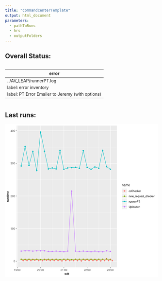 ```yaml
---
title: "commandcenterTemplate"
output: html_document
parameters:
  - pathToRuns
  - hrs
  - outputFolders
---
```


## Overall Status:


<!--html_preserve--><style>html {
  font-family: -apple-system, BlinkMacSystemFont, 'Segoe UI', Roboto, Oxygen, Ubuntu, Cantarell, 'Helvetica Neue', 'Fira Sans', 'Droid Sans', Arial, sans-serif;
}

#rfwivhhwfd .gt_table {
  display: table;
  border-collapse: collapse;
  margin-left: auto;
  /* table.margin.left */
  margin-right: auto;
  /* table.margin.right */
  color: #333333;
  font-size: 16px;
  /* table.font.size */
  background-color: #FFFFFF;
  /* table.background.color */
  width: auto;
  /* table.width */
  border-top-style: solid;
  /* table.border.top.style */
  border-top-width: 2px;
  /* table.border.top.width */
  border-top-color: #A8A8A8;
  /* table.border.top.color */
  border-bottom-style: solid;
  /* table.border.bottom.style */
  border-bottom-width: 2px;
  /* table.border.bottom.width */
  border-bottom-color: #A8A8A8;
  /* table.border.bottom.color */
}

#rfwivhhwfd .gt_heading {
  background-color: #FFFFFF;
  /* heading.background.color */
  border-bottom-color: #FFFFFF;
  /* table.background.color */
  border-left-style: hidden;
  /* heading.border.lr.style */
  border-left-width: 1px;
  /* heading.border.lr.width */
  border-left-color: #D3D3D3;
  /* heading.border.lr.color */
  border-right-style: hidden;
  /* heading.border.lr.style */
  border-right-width: 1px;
  /* heading.border.lr.width */
  border-right-color: #D3D3D3;
  /* heading.border.lr.color */
}

#rfwivhhwfd .gt_title {
  color: #333333;
  font-size: 125%;
  /* heading.title.font.size */
  font-weight: initial;
  /* heading.title.font.weight */
  padding-top: 4px;
  /* heading.top.padding - not yet used */
  padding-bottom: 4px;
  border-bottom-color: #FFFFFF;
  /* table.background.color */
  border-bottom-width: 0;
}

#rfwivhhwfd .gt_subtitle {
  color: #333333;
  font-size: 85%;
  /* heading.subtitle.font.size */
  font-weight: initial;
  /* heading.subtitle.font.weight */
  padding-top: 0;
  padding-bottom: 4px;
  /* heading.bottom.padding - not yet used */
  border-top-color: #FFFFFF;
  /* table.background.color */
  border-top-width: 0;
}

#rfwivhhwfd .gt_bottom_border {
  border-bottom-style: solid;
  /* heading.border.bottom.style */
  border-bottom-width: 2px;
  /* heading.border.bottom.width */
  border-bottom-color: #D3D3D3;
  /* heading.border.bottom.color */
}

#rfwivhhwfd .gt_column_spanner {
  border-bottom-style: solid;
  border-bottom-width: 2px;
  border-bottom-color: #D3D3D3;
  padding-top: 4px;
  padding-bottom: 4px;
}

#rfwivhhwfd .gt_col_headings {
  border-top-style: solid;
  /* column_labels.border.top.style */
  border-top-width: 2px;
  /* column_labels.border.top.width */
  border-top-color: #D3D3D3;
  /* column_labels.border.top.color */
  border-bottom-style: solid;
  /* column_labels.border.bottom.style */
  border-bottom-width: 2px;
  /* column_labels.border.bottom.width */
  border-bottom-color: #D3D3D3;
  /* column_labels.border.bottom.color */
  border-left-style: none;
  /* column_labels.border.lr.style */
  border-left-width: 1px;
  /* column_labels.border.lr.width */
  border-left-color: #D3D3D3;
  /* column_labels.border.lr.color */
  border-right-style: none;
  /* column_labels.border.lr.style */
  border-right-width: 1px;
  /* column_labels.border.lr.width */
  border-right-color: #D3D3D3;
  /* column_labels.border.lr.color */
}

#rfwivhhwfd .gt_col_heading {
  color: #333333;
  background-color: #FFFFFF;
  /* column_labels.background.color */
  font-size: 100%;
  /* column_labels.font.size */
  font-weight: normal;
  /* column_labels.font.weight */
  text-transform: inherit;
  /* column_labels.text_transform */
  vertical-align: middle;
  padding: 5px;
  margin: 10px;
  overflow-x: hidden;
}

#rfwivhhwfd .gt_sep_right {
  border-right: 5px solid #FFFFFF;
}

#rfwivhhwfd .gt_group_heading {
  padding: 8px;
  /* row_group.padding */
  color: #333333;
  background-color: #FFFFFF;
  /* row_group.background.color */
  font-size: 100%;
  /* row_group.font.size */
  font-weight: initial;
  /* row_group.font.weight */
  text-transform: inherit;
  /* row_group.text_transform */
  border-top-style: solid;
  /* row_group.border.top.style */
  border-top-width: 2px;
  /* row_group.border.top.width */
  border-top-color: #D3D3D3;
  /* row_group.border.top.color */
  border-bottom-style: solid;
  /* row_group.border.bottom.style */
  border-bottom-width: 2px;
  /* row_group.border.bottom.width */
  border-bottom-color: #D3D3D3;
  /* row_group.border.bottom.color */
  border-left-style: none;
  /* row_group.border.left.style */
  border-left-width: 1px;
  /* row_group.border.left.width */
  border-left-color: #D3D3D3;
  /* row_group.border.left.color */
  border-right-style: none;
  /* row_group.border.right.style */
  border-right-width: 1px;
  /* row_group.border.right.width */
  border-right-color: #D3D3D3;
  /* row_group.border.right.color */
  vertical-align: middle;
}

#rfwivhhwfd .gt_empty_group_heading {
  padding: 0.5px;
  color: #333333;
  background-color: #FFFFFF;
  /* row_group.background.color */
  font-size: 100%;
  /* row_group.font.size */
  font-weight: initial;
  /* row_group.font.weight */
  border-top-style: solid;
  /* row_group.border.top.style */
  border-top-width: 2px;
  /* row_group.border.top.width */
  border-top-color: #D3D3D3;
  /* row_group.border.top.color */
  border-bottom-style: solid;
  /* row_group.border.bottom.style */
  border-bottom-width: 2px;
  /* row_group.border.bottom.width */
  border-bottom-color: #D3D3D3;
  /* row_group.border.bottom.color */
  vertical-align: middle;
}

#rfwivhhwfd .gt_striped {
  background-color: rgba(128, 128, 128, 0.05);
  /* row.striping.background_color */
}

#rfwivhhwfd .gt_from_md > :first-child {
  margin-top: 0;
}

#rfwivhhwfd .gt_from_md > :last-child {
  margin-bottom: 0;
}

#rfwivhhwfd .gt_row {
  padding-top: 8px;
  /* data_row.padding */
  padding-bottom: 8px;
  /* data_row.padding */
  padding-left: 5px;
  padding-right: 5px;
  margin: 10px;
  border-top-style: solid;
  /* table_body.hlines.style */
  border-top-width: 1px;
  /* table_body.hlines.width */
  border-top-color: #D3D3D3;
  /* table_body.hlines.color */
  border-left-style: none;
  /* table_body.vlines.style */
  border-left-width: 1px;
  /* table_body.vlines.width */
  border-left-color: #D3D3D3;
  /* table_body.vlines.color */
  border-right-style: none;
  /* table_body.vlines.style */
  border-right-width: 1px;
  /* table_body.vlines.width */
  border-right-color: #D3D3D3;
  /* table_body.vlines.color */
  vertical-align: middle;
  overflow-x: hidden;
}

#rfwivhhwfd .gt_stub {
  color: #333333;
  background-color: #FFFFFF;
  /* stub.background.color */
  font-weight: initial;
  /* stub.font.weight */
  text-transform: inherit;
  /* stub.text_transform */
  border-right-style: solid;
  /* stub.border.style */
  border-right-width: 2px;
  /* stub.border.width */
  border-right-color: #D3D3D3;
  /* stub.border.color */
  padding-left: 12px;
}

#rfwivhhwfd .gt_summary_row {
  color: #333333;
  background-color: #FFFFFF;
  /* summary_row.background.color */
  text-transform: inherit;
  /* summary_row.text_transform */
  padding-top: 8px;
  /* summary_row.padding */
  padding-bottom: 8px;
  /* summary_row.padding */
  padding-left: 5px;
  padding-right: 5px;
}

#rfwivhhwfd .gt_first_summary_row {
  padding-top: 8px;
  /* summary_row.padding */
  padding-bottom: 8px;
  /* summary_row.padding */
  padding-left: 5px;
  padding-right: 5px;
  border-top-style: solid;
  /* summary_row.border.style */
  border-top-width: 2px;
  /* summary_row.border.width */
  border-top-color: #D3D3D3;
  /* summary_row.border.color */
}

#rfwivhhwfd .gt_grand_summary_row {
  color: #333333;
  background-color: #FFFFFF;
  /* grand_summary_row.background.color */
  text-transform: inherit;
  /* grand_summary_row.text_transform */
  padding-top: 8px;
  /* grand_summary_row.padding */
  padding-bottom: 8px;
  /* grand_summary_row.padding */
  padding-left: 5px;
  padding-right: 5px;
}

#rfwivhhwfd .gt_first_grand_summary_row {
  padding-top: 8px;
  /* grand_summary_row.padding */
  padding-bottom: 8px;
  /* grand_summary_row.padding */
  padding-left: 5px;
  padding-right: 5px;
  border-top-style: double;
  /* grand_summary_row.border.style */
  border-top-width: 6px;
  /* grand_summary_row.border.width */
  border-top-color: #D3D3D3;
  /* grand_summary_row.border.color */
}

#rfwivhhwfd .gt_table_body {
  border-top-style: solid;
  /* table_body.border.top.style */
  border-top-width: 2px;
  /* table_body.border.top.width */
  border-top-color: #D3D3D3;
  /* table_body.border.top.color */
  border-bottom-style: solid;
  /* table_body.border.bottom.style */
  border-bottom-width: 2px;
  /* table_body.border.bottom.width */
  border-bottom-color: #D3D3D3;
  /* table_body.border.bottom.color */
}

#rfwivhhwfd .gt_footnotes {
  color: #333333;
  background-color: #FFFFFF;
  /* footnotes.background.color */
  border-bottom-style: none;
  /* footnotes.border.bottom.style */
  border-bottom-width: 2px;
  /* footnotes.border.bottom.width */
  border-bottom-color: #D3D3D3;
  /* footnotes.border.bottom.color */
  border-left-style: none;
  /* footnotes.border.lr.color */
  border-left-width: 2px;
  /* footnotes.border.lr.color */
  border-left-color: #D3D3D3;
  /* footnotes.border.lr.color */
  border-right-style: none;
  /* footnotes.border.lr.color */
  border-right-width: 2px;
  /* footnotes.border.lr.color */
  border-right-color: #D3D3D3;
  /* footnotes.border.lr.color */
}

#rfwivhhwfd .gt_footnote {
  margin: 0px;
  font-size: 90%;
  /* footnotes.font.size */
  padding: 4px;
  /* footnotes.padding */
}

#rfwivhhwfd .gt_sourcenotes {
  color: #333333;
  background-color: #FFFFFF;
  /* source_notes.background.color */
  border-bottom-style: none;
  /* source_notes.border.bottom.style */
  border-bottom-width: 2px;
  /* source_notes.border.bottom.width */
  border-bottom-color: #D3D3D3;
  /* source_notes.border.bottom.color */
  border-left-style: none;
  /* source_notes.border.lr.style */
  border-left-width: 2px;
  /* source_notes.border.lr.style */
  border-left-color: #D3D3D3;
  /* source_notes.border.lr.style */
  border-right-style: none;
  /* source_notes.border.lr.style */
  border-right-width: 2px;
  /* source_notes.border.lr.style */
  border-right-color: #D3D3D3;
  /* source_notes.border.lr.style */
}

#rfwivhhwfd .gt_sourcenote {
  font-size: 90%;
  /* source_notes.font.size */
  padding: 4px;
  /* source_notes.padding */
}

#rfwivhhwfd .gt_left {
  text-align: left;
}

#rfwivhhwfd .gt_center {
  text-align: center;
}

#rfwivhhwfd .gt_right {
  text-align: right;
  font-variant-numeric: tabular-nums;
}

#rfwivhhwfd .gt_font_normal {
  font-weight: normal;
}

#rfwivhhwfd .gt_font_bold {
  font-weight: bold;
}

#rfwivhhwfd .gt_font_italic {
  font-style: italic;
}

#rfwivhhwfd .gt_super {
  font-size: 65%;
}

#rfwivhhwfd .gt_footnote_marks {
  font-style: italic;
  font-size: 65%;
}
</style>
<div id="rfwivhhwfd" style="overflow-x:auto;overflow-y:auto;width:auto;height:auto;"><table class="gt_table">
  
  <thead class="gt_col_headings">
    <tr>
      <th class="gt_col_heading gt_columns_bottom_border gt_left" rowspan="1" colspan="1">error</th>
    </tr>
  </thead>
  <tbody class="gt_table_body">
    <tr class="gt_group_heading_row">
      <td colspan="1" class="gt_group_heading">../AV_LEAP/runnerPT.log</td>
    </tr>
    <tr>
      <td class="gt_row gt_left">label: error inventory</td>
    </tr>
    <tr>
      <td class="gt_row gt_left gt_striped">label: PT Error Emailer to Jeremy (with options) </td>
    </tr>
  </tbody>
  
  
</table></div><!--/html_preserve-->

## Last runs:
![plot of chunk lastRuns](figure/lastRuns-1.png)
